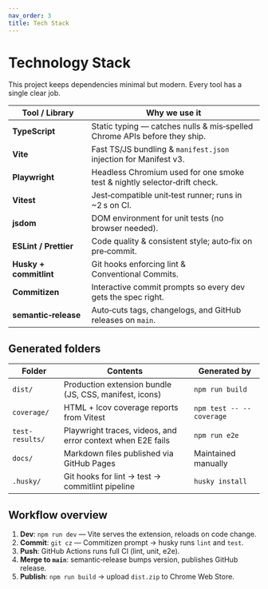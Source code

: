 ```yaml
---
nav_order: 3
title: Tech Stack
---
```


# Technology Stack

This project keeps dependencies minimal but modern. Every tool has a single clear job.

| Tool / Library | Why we use it |
|----------------|---------------|
| **TypeScript** | Static typing — catches nulls & mis‑spelled Chrome APIs before they ship. |
| **Vite** | Fast TS/JS bundling & `manifest.json` injection for Manifest v3. |
| **Playwright** | Headless Chromium used for one smoke test & nightly selector‑drift check. |
| **Vitest** | Jest‑compatible unit‑test runner; runs in ~2 s on CI. |
| **jsdom** | DOM environment for unit tests (no browser needed). |
| **ESLint / Prettier** | Code quality & consistent style; auto‑fix on pre‑commit. |
| **Husky + commitlint** | Git hooks enforcing lint & Conventional Commits. |
| **Commitizen** | Interactive commit prompts so every dev gets the spec right. |
| **semantic‑release** | Auto‑cuts tags, changelogs, and GitHub releases on `main`. |

## Generated folders

| Folder | Contents | Generated by |
|--------|----------|--------------|
| `dist/` | Production extension bundle (JS, CSS, manifest, icons) | `npm run build` |
| `coverage/` | HTML + lcov coverage reports from Vitest | `npm test -- --coverage` |
| `test-results/` | Playwright traces, videos, and error context when E2E fails | `npm run e2e` |
| `docs/` | Markdown files published via GitHub Pages | Maintained manually |
| `.husky/` | Git hooks for lint → test → commitlint pipeline | `husky install` |

## Workflow overview

1. **Dev**: `npm run dev` — Vite serves the extension, reloads on code change.  
2. **Commit**: `git cz` — Commitizen prompt → husky runs `lint` and `test`.  
3. **Push**: GitHub Actions runs full CI (lint, unit, e2e).  
4. **Merge to `main`**: semantic‑release bumps version, publishes GitHub release.  
5. **Publish**: `npm run build` → upload `dist.zip` to Chrome Web Store.

